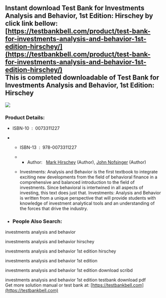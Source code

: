 Instant download **Test Bank for Investments Analysis and Behavior, 1st Edition: Hirschey** by click link bellow:  
[https://testbankbell.com/product/test-bank-for-investments-analysis-and-behavior-1st-edition-hirschey/](https://testbankbell.com/product/test-bank-for-investments-analysis-and-behavior-1st-edition-hirschey/)  
This is completed downloadable of Test Bank for Investments Analysis and Behavior, 1st Edition: Hirschey
--------------------------------------------------------------------------------------------------------


![](https://testbankbell.com/wp-content/uploads/2023/05/investments-analysis-and-behavior-hirschey-1st-tb.jpg)
### Product Details:


* ISBN-10 ‏ : ‎ 0073311227
* * ISBN-13 ‏ : ‎ 978-0073311227
  * * Author:   [Mark Hirschey](https://www.amazon.com/Mark-Hirschey/e/B001HCV4VE/ref=dp_byline_cont_book_1) (Author), [John Nofsinger](https://www.amazon.com/s/ref=dp_byline_sr_book_2?ie=UTF8&field-author=John+Nofsinger&text=John+Nofsinger&sort=relevancerank&search-alias=books) (Author)
   
  * Investments: Analysis and Behavior is the first textbook to integrate exciting new developments from the field of behavioral finance in a comprehensive and balanced introduction to the field of investments. Since behavioral is intertwined in all aspects of investing, this text does just that. Investments: Analysis and Behavior is written from a unique perspective that will provide students with knowledge of investment analytical tools and an understanding of the forces that drive the industry.
 
* ### People Also Search:

investments analysis and behavior

investments analysis and behavior hirschey

investments analysis and behavior 1st edition hirschey

investments analysis and behavior 1st edition

investments analysis and behavior 1st edition download scribd

investments analysis and behavior 1st edition testbank download pdf  
 Get more solution manual or test bank at: [https://testbankbell.com](https://testbankbell.com)
